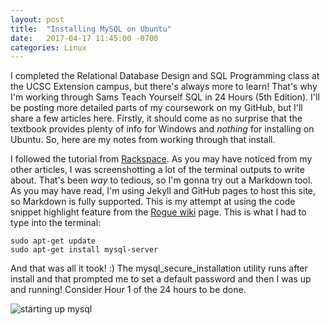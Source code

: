 ```yaml
---
layout: post
title:  "Installing MySQL on Ubuntu"
date:   2017-04-17 11:45:00 -0700
categories: Linux
---
```

I completed the Relational Database Design and SQL Programming class at the UCSC Extension campus, but there's always more to learn! That's why I'm working through Sams Teach Yourself SQL in 24 Hours (5th Edition). I'll be posting more detailed parts of my coursework on my GitHub, but I'll share a few articles here. Firstly, it should come as no surprise that the textbook provides plenty of info for Windows and *nothing* for installing on Ubuntu. So, here are my notes from working through that install.

I followed the tutorial from [Rackspace]. As you may have noticed from my other articles, I was screenshotting a lot of the terminal outputs to write about. That's been *way* to tedious, so I'm gonna try out a Markdown tool. As you may have read, I'm using Jekyll and GitHub pages to host this site, so Markdown is fully supported. This is my attempt at using the code snippet highlight feature from the [Rogue wiki] page. This is what I had to type into the terminal:

```console
sudo apt-get update
sudo apt-get install mysql-server
```
And that was all it took! :) The mysql_secure_installation utility runs after install and that prompted me to set a default password and then I was up and running! Consider Hour 1 of the 24 hours to be done.

![starting up mysql]({{"/assets/starting-up-mysql/starting_up_mysql.jpg"}})

[Relational Database Design and SQL Programming class]:https://www.ucsc-extension.edu/certificate-program/offering/relational-database-design-and-sql-programming
[Rackspace]:https://support.rackspace.com/how-to/installing-mysql-server-on-ubuntu/
[Rogue wiki]:https://github.com/jneen/rouge/wiki/List-of-supported-languages-and-lexers
